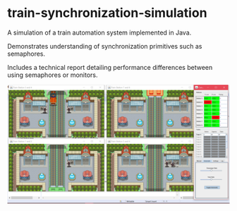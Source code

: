 # train-synchronization-simulation
A simulation of a train automation system implemented in Java.

Demonstrates understanding of synchronization primitives such as semaphores.

Includes a technical report detailing performance differences between using semaphores or monitors.

![Screenshot of the simulation system](screenshot.png)
